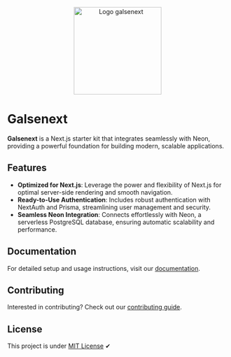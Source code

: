 <p align="center">
  <img src="https://galsenext.vercel.app/_next/static/media/galsenext.e19bf31a.svg" alt="Logo galsenext" width="200">
</p>

# Galsenext

**Galsenext** is a Next.js starter kit that integrates seamlessly with Neon, providing a powerful foundation for building modern, scalable applications.

## Features

- **Optimized for Next.js**: Leverage the power and flexibility of Next.js for optimal server-side rendering and smooth navigation.
- **Ready-to-Use Authentication**: Includes robust authentication with NextAuth and Prisma, streamlining user management and security.
- **Seamless Neon Integration**: Connects effortlessly with Neon, a serverless PostgreSQL database, ensuring automatic scalability and performance.

## Documentation

For detailed setup and usage instructions, visit our [documentation](https://galsenext-docs.vercel.app/docs).

## Contributing

Interested in contributing? Check out our [contributing guide](https://github.com/mouhamedhanne/Galsenext/contributing).


## License

This project is under [MIT License](LICENSE.md) ✔

